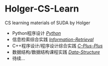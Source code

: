# Holger-CS-Learn
CS learning materials of SUDA by Holger

- Python程序设计 *[Python](Python/)*
- 信息检索综合实践 *[Information-Retrieval](Information-Retrieval/)*
- C++程序设计/程序设计综合实践 *[C-Plus-Plus](C-Plus-Plus/)*
- 数据结构/数据结构课程实践 *[Data-Structure](Data-Structure/)*
- 待续...
